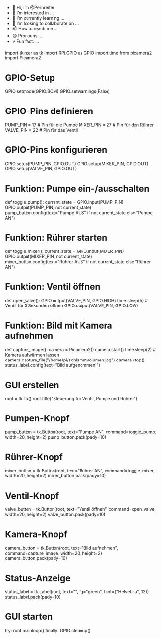 - 👋 Hi, I’m @Pernreiter
- 👀 I’m interested in ...
- 🌱 I’m currently learning ...
- 💞️ I’m looking to collaborate on ...
- 📫 How to reach me ...
- 😄 Pronouns: ...
- ⚡ Fun fact: ...

<!---
Pernreiter/Pernreiter is a ✨ special ✨ repository because its `README.md` (this file) appears on your GitHub profile.
You can click the Preview link to take a look at your changes.
--->
import tkinter as tk
import RPi.GPIO as GPIO
import time
from picamera2 import Picamera2

# GPIO-Setup
GPIO.setmode(GPIO.BCM)
GPIO.setwarnings(False)

# GPIO-Pins definieren
PUMP_PIN = 17     # Pin für die Pumpe
MIXER_PIN = 27    # Pin für den Rührer
VALVE_PIN = 22    # Pin für das Ventil

# GPIO-Pins konfigurieren
GPIO.setup(PUMP_PIN, GPIO.OUT)
GPIO.setup(MIXER_PIN, GPIO.OUT)
GPIO.setup(VALVE_PIN, GPIO.OUT)

# Funktion: Pumpe ein-/ausschalten
def toggle_pump():
    current_state = GPIO.input(PUMP_PIN)
    GPIO.output(PUMP_PIN, not current_state)
    pump_button.config(text="Pumpe AUS" if not current_state else "Pumpe AN")

# Funktion: Rührer starten
def toggle_mixer():
    current_state = GPIO.input(MIXER_PIN)
    GPIO.output(MIXER_PIN, not current_state)
    mixer_button.config(text="Rührer AUS" if not current_state else "Rührer AN")

# Funktion: Ventil öffnen
def open_valve():
    GPIO.output(VALVE_PIN, GPIO.HIGH)
    time.sleep(5)  # Ventil für 5 Sekunden öffnen
    GPIO.output(VALVE_PIN, GPIO.LOW)

# Funktion: Bild mit Kamera aufnehmen
def capture_image():
    camera = Picamera2()
    camera.start()
    time.sleep(2)  # Kamera aufwärmen lassen
    camera.capture_file("/home/pi/schlammvolumen.jpg")
    camera.stop()
    status_label.config(text="Bild aufgenommen!")

# GUI erstellen
root = tk.Tk()
root.title("Steuerung für Ventil, Pumpe und Rührer")

# Pumpen-Knopf
pump_button = tk.Button(root, text="Pumpe AN", command=toggle_pump, width=20, height=2)
pump_button.pack(pady=10)

# Rührer-Knopf
mixer_button = tk.Button(root, text="Rührer AN", command=toggle_mixer, width=20, height=2)
mixer_button.pack(pady=10)

# Ventil-Knopf
valve_button = tk.Button(root, text="Ventil öffnen", command=open_valve, width=20, height=2)
valve_button.pack(pady=10)

# Kamera-Knopf
camera_button = tk.Button(root, text="Bild aufnehmen", command=capture_image, width=20, height=2)
camera_button.pack(pady=10)

# Status-Anzeige
status_label = tk.Label(root, text="", fg="green", font=("Helvetica", 12))
status_label.pack(pady=10)

# GUI starten
try:
    root.mainloop()
finally:
    GPIO.cleanup()
    
